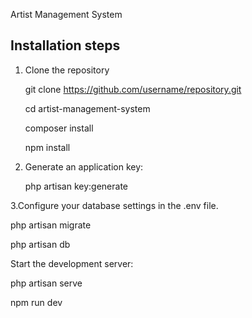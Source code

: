Artist Management System

## Installation steps

1. Clone the repository

   git clone https://github.com/username/repository.git

   cd artist-management-system

   composer install

   npm install

2. Generate an application key:

    php artisan key:generate

3.Configure your database settings in the .env file.

   php artisan migrate 

   php artisan db


Start the development server:

php artisan serve

npm run dev


   

   



